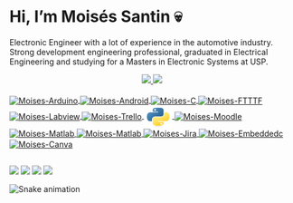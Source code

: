 # Hi, I’m Moisés Santin 💀

Electronic Engineer with a lot of experience in the automotive industry. Strong development engineering professional, graduated in Electrical Engineering and studying for a Masters in Electronic Systems at USP.

<div align="center">
  <a href="https://github.com/moisessantin">
  <img height="180em" src="https://github-readme-stats.vercel.app/api?username=moisessantin&show_icons=true&theme=dark&include_all_commits=true&count_private=true"/>
  <img height="180em" src="https://github-readme-stats.vercel.app/api/top-langs/?username=moisessantin&layout=compact&langs_count=2&theme=dark"/> 
</div>
  
<div style="display: inline_block"><br>

  <img align="center" alt="Moises-Arduino" height="40" width="50" src="https://cdn.jsdelivr.net/gh/devicons/devicon/icons/arduino/arduino-original.svg" />      
  <img align="center" alt="Moises-Android" height="40" width="50" src="https://cdn.jsdelivr.net/gh/devicons/devicon/icons/android/android-original-wordmark.svg">
  <img align="center" alt="Moises-C" height="40" width="50" src="https://cdn.jsdelivr.net/gh/devicons/devicon/icons/c/c-original.svg">
  <img align="center" alt="Moises-FTTTF" height="50" width="60" src="https://cdn.jsdelivr.net/gh/devicons/devicon/icons/ifttt/ifttt-original.svg">
  <img align="center" alt="Moises-Labview" height="40" width="50" src="https://cdn.jsdelivr.net/gh/devicons/devicon/icons/labview/labview-original-wordmark.svg">
  <img align="center" alt="Moises-Trello" height="50" width="60" src="https://cdn.jsdelivr.net/gh/devicons/devicon/icons/trello/trello-plain-wordmark.svg">
  <img align="center" alt="Moises-Python" height="40" width="50" src="https://raw.githubusercontent.com/devicons/devicon/master/icons/python/python-original.svg">
  <img align="center" alt="Moises-Moodle" height="50" width="60" src="https://cdn.jsdelivr.net/gh/devicons/devicon/icons/moodle/moodle-original-wordmark.svg">
  <img align="center" alt="Moises-Matlab" height="40" width="50" src="https://cdn.jsdelivr.net/gh/devicons/devicon/icons/matlab/matlab-original.svg">
  <img align="center" alt="Moises-Matlab" height="40" width="50" src="https://cdn.jsdelivr.net/gh/devicons/devicon/icons/markdown/markdown-original.svg">
  <img align="center" alt="Moises-Jira" height="40" width="50" src="https://cdn.jsdelivr.net/gh/devicons/devicon/icons/jira/jira-original-wordmark.svg">
  <img align="center" alt="Moises-Embeddedc" height="40" width="50" src="https://cdn.jsdelivr.net/gh/devicons/devicon/icons/embeddedc/embeddedc-original.svg">
  <img align="center" alt="Moises-Canva" height="40" width="50" src="https://cdn.jsdelivr.net/gh/devicons/devicon/icons/canva/canva-original.svg">
  
  </div>
  
  ##
 
<div> 
  
  <a href="https://instagram.com/moisessantin" target="_blank"><img src="https://img.shields.io/badge/-Instagram-%23E4405F?style=for-the-badge&logo=instagram&logoColor=white" target="_blank"></a>
  <a href = "mailto:moisessantin@gmail.com"><img src="https://img.shields.io/badge/-Gmail-%23333?style=for-the-badge&logo=gmail&logoColor=white" target="_blank"></a>
  <a href="https://www.linkedin.com/in/moisessantin/" target="_blank"><img src="https://img.shields.io/badge/-LinkedIn-%230077B5?style=for-the-badge&logo=linkedin&logoColor=white" target="_blank"></a> 
  <a href="https://www.youtube.com/channel/UCM5T-wp6Emp3vWeaHhzE2GQ" target="_blank"><img src="https://img.shields.io/badge/YouTube-FF0000?style=for-the-badge&logo=youtube&logoColor=white" target="_blank"></a>
 
  ![Snake animation](https://github.com/moisessantin/moisessantin/blob/output/github-contribution-grid-snake.svg)
 
</div>
